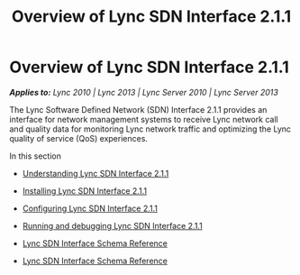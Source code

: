 ﻿---
title: Overview of Lync SDN Interface 2.1.1
TOCTitle: Overview of Lync SDN Interface 2.1.1
ms:assetid: 5cd64da2-e0bb-4558-9ccb-6e8fa01663fd
ms:mtpsurl: https://msdn.microsoft.com/en-us/library/Dn785191(v=office.15)
ms:contentKeyID: 62952676
ms.date: 02/16/2015
mtps_version: v=office.15
---

# Overview of Lync SDN Interface 2.1.1


_**Applies to:** Lync 2010 | Lync 2013 | Lync Server 2010 | Lync Server 2013_

The Lync Software Defined Network (SDN) Interface 2.1.1 provides an interface for network management systems to receive Lync network call and quality data for monitoring Lync network traffic and optimizing the Lync quality of service (QoS) experiences.

In this section

  - [Understanding Lync SDN Interface 2.1.1](understanding-lync-sdn-interface-2-1-1.md)

  - [Installing Lync SDN Interface 2.1.1](installing-lync-sdn-interface-2-1-1.md)

  - [Configuring Lync SDN Interface 2.1.1](configuring-lync-sdn-interface-2-1-1.md)

  - [Running and debugging Lync SDN Interface 2.1.1](running-and-debugging-lync-sdn-interface-2-1-1.md)

  - [Lync SDN Interface Schema Reference](lync-sdn-interface-schema-reference.md)

  - [Lync SDN Interface Schema Reference](lync-sdn-interface-schema-reference.md)

